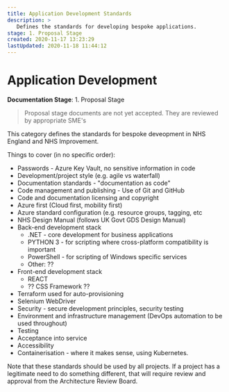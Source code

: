 ```yaml
---
title: Application Development Standards
description: >
   Defines the standards for developing bespoke applications.
stage: 1. Proposal Stage
created: 2020-11-17 13:23:29
lastUpdated: 2020-11-18 11:44:12
---
```


# Application Development

**Documentation Stage**: 1. Proposal Stage

> Proposal stage documents are not yet accepted. They are reviewed by appropriate SME's

This category defines the standards for bespoke deveopment in NHS England and NHS Improvement.

Things to cover (in no specific order):

* Passwords - Azure Key Vault, no sensitive information in code
* Development/project style (e.g. agile vs waterfall)
* Documentation standards - "documentation as code"
* Code management and publishing - Use of Git and GitHub
* Code and documentation licensing and copyright
* Azure first (Cloud first, mobility first)
* Azure standard configuration (e.g. resource groups, tagging, etc
* NHS Design Manual (follows UK Govt GDS Design Manual)
* Back-end development stack
   * .NET - core development for business applications
   * PYTHON 3 - for scripting where cross-platform compatibility is important
   * PowerShell - for scripting of Windows specific services
   * Other: ??
* Front-end development stack
   * REACT
   * ?? CSS Framework ??
* Terraform used for auto-provisioning
* Selenium WebDriver
* Security - secure development principles, security testing
* Environment and infrastructure management (DevOps automation to be used throughout)
* Testing
* Acceptance into service
* Accessibility
* Containerisation - where it makes sense, using Kubernetes.

Note that these standards should be used by all projects. If a project has a legitimate need to do something different, that will require review and approval from the Architecture Review Board.
